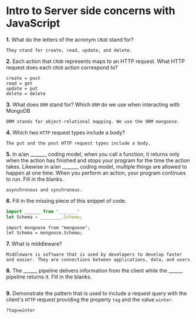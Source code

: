 # Intro to Server side concerns with JavaScript

**1.** What do the letters of the acronym `CRUD` stand for?
<!-- enter you answer in the space below -->
```
They stand for create, read, update, and delete.
```
**2.** Each action that `CRUD` represents maps to an HTTP request. What HTTP request does each `CRUD` action correspond to?
<!-- enter you answer in the space below -->
```
create = post
read = get
update = put
delete = delete
```
**3.** What does `ORM` stand for? Which `ORM` do we use when interacting with MongoDB
<!-- enter you answer in the space below -->
```
ORM stands for object-relational mapping. We use the ORM mongoose.
```
**4.** Which two `HTTP` request types include a body?
<!-- enter you answer in the space below -->
```
The put and the post HTTP request types include a body.
```
**5.** In a/an _______ coding model, when you call a function, it returns only when the action has finished and stops your program for the time the action takes. Likewise in a/an _______ coding model, multiple things are allowed to happen at one time. When you perform an action, your program continues to run.  Fill in the blanks.
<!-- enter you answer in the space below -->
```
asynchronous and synchronous.
```

**6.** Fill in the missing piece of this snippet of code.
```js
import ______ from "_______"
let Schema = ________.Schema;
```
<!-- enter you answer in the space below -->
```
import mongoose from "mongoose";
let Schema = mongoose.Schema;

```
**7.** What is middleware?
<!-- enter you answer in the space below -->
```
Middleware is software that is used by developers to develop faster and easier. They are connections between applications, data, and users

```
**8.** The ______ pipeline delivers information from the client while the ______ pipeline returns it. Fill in the blanks. 
<!-- enter you answer in the space below -->
```

```
**9.** 
Demonstrate the pattern that is used to include a request query with the client's `HTTP` request providing the property `tag` and the value `winter`.
<!-- enter you answer in the space below -->
```
?tag=winter
```